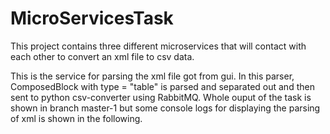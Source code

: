 # MicroServicesTask
This project contains three different microservices that will contact with each other to convert an xml file to csv data.

This is the service for parsing the xml file got from gui. In this parser, ComposedBlock with type = "table" is parsed and separated out
and then sent to python csv-converter using RabbitMQ. Whole ouput of the task is shown in branch master-1 but some console logs for 
displaying the parsing of xml is shown in the following.

